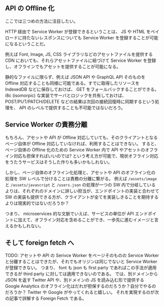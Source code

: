 
## API の Offline 化

ここでは三つめの方法に注目したい。

HTTP 経由で Service Worker が登録できるということは、  JS や HTML をペイロードに持たないレスポンスについても Service Worker を登録することが可能になるということだ。

例えば Font, Image, JS, CSS ライブラリなどのアセットファイルを提供する CDN においても、それらアセットファイルに紐づけて Service Worker を登録し、オフラインでもアセットを提供することが可能になる。

静的なファイルに限らず、例えば JSON API や GraphQL API そのものを Offline 対応することも同様に可能である。すでに取得したリソースを IndexedDB などに保存しておけば、 GET をフォールバックすることができる。 i8c (isomorpic) な実装でサーバとロジックを共有しておけば、 POST/PUT/PATCH/DELETE などの結果は次回の接続回復時に同期するという処理を、 API のレベルで提供することも不可能ではないだろう。


## Service Worker の責務分離

もちろん、アセットや API が Offline 対応していても、そのクライアントとなるページ自体が Offline 対応していなければ、利用することはできない。
すると、ページ自体の Offline 化のための Service Worker 内で API やアセットのオフライン対応も担保すればいいのでは? という考え方が可能で、現状オフライン対応をうたうサービスはそうした作りも多いかもしれない。

しかし、ページ自体のオフライン化処理と、アセットや API のオフライン化の処理を SW レベルで分けることは責務の分離に繋がる。
例えば `/assets/image` と `/assets/javascript` と `/users.json` の処理が一つの SW 内で分岐しているよりは、それぞれのドメインに詳しい担当が、エンドポイントの実装と合わせて SW の実装も提供できる方が、クライアントが全てを実装しきることを期待するよりは現実的ではないだろうか？

つまり、 microservices 的な文脈でいえば、サービスの単位が API エンドポイントに加えて、オフライン対応を含めることができ、一歩先に進むイメージと言えるかもしれない。


## そして foreign fetch へ

TODO:
アセットや API の Serivce Worker をページそのものの Service Worker と分離することはできたが、それでもオリジンは同じでないと Service Worker が登録できない。
つまり、 font も json も first party であればこの手法が適用できるが third party に対しては適用できないのである。
では、別ドメインから JSON を返す Twitter API や、別ドメインの JS を読み込む形で提供する Google Analytics のオフライン化はだれが担保するのだろうか？自分でやるのだろうか？
Twitter や Google がやってくれると嬉しい。
それを実現するのが次の記事で詳解する Foreign Fetch である。
